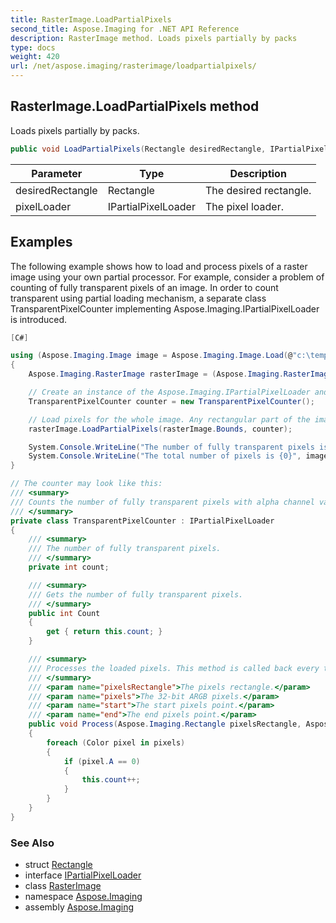 ```yaml
---
title: RasterImage.LoadPartialPixels
second_title: Aspose.Imaging for .NET API Reference
description: RasterImage method. Loads pixels partially by packs
type: docs
weight: 420
url: /net/aspose.imaging/rasterimage/loadpartialpixels/
---
```

## RasterImage.LoadPartialPixels method

Loads pixels partially by packs.

```csharp
public void LoadPartialPixels(Rectangle desiredRectangle, IPartialPixelLoader pixelLoader)
```

| Parameter | Type | Description |
| --- | --- | --- |
| desiredRectangle | Rectangle | The desired rectangle. |
| pixelLoader | IPartialPixelLoader | The pixel loader. |

## Examples

The following example shows how to load and process pixels of a raster image using your own partial processor. For example, consider a problem of counting of fully transparent pixels of an image. In order to count transparent using partial loading mechanism, a separate class TransparentPixelCounter implementing Aspose.Imaging.IPartialPixelLoader is introduced.

```csharp
[C#]

using (Aspose.Imaging.Image image = Aspose.Imaging.Image.Load(@"c:\temp\alpha.png"))
{
    Aspose.Imaging.RasterImage rasterImage = (Aspose.Imaging.RasterImage)image;

    // Create an instance of the Aspose.Imaging.IPartialPixelLoader and pass it to the Aspose.Imaging.RasterImage.LoadPartialPixels
    TransparentPixelCounter counter = new TransparentPixelCounter();

    // Load pixels for the whole image. Any rectangular part of the image can be specified as the first parameter of the Aspose.Imaging.RasterImage.LoadPartialPixels method.
    rasterImage.LoadPartialPixels(rasterImage.Bounds, counter);

    System.Console.WriteLine("The number of fully transparent pixels is {0}", counter.Count);
    System.Console.WriteLine("The total number of pixels is {0}", image.Width * image.Height);
}

// The counter may look like this:
/// <summary>
/// Counts the number of fully transparent pixels with alpha channel value of 0.
/// </summary>
private class TransparentPixelCounter : IPartialPixelLoader
{
    /// <summary>
    /// The number of fully transparent pixels.
    /// </summary>
    private int count;

    /// <summary>
    /// Gets the number of fully transparent pixels.
    /// </summary>
    public int Count
    {
        get { return this.count; }
    }

    /// <summary>
    /// Processes the loaded pixels. This method is called back every time when a new portion of pixels is loaded.
    /// </summary>
    /// <param name="pixelsRectangle">The pixels rectangle.</param>
    /// <param name="pixels">The 32-bit ARGB pixels.</param>
    /// <param name="start">The start pixels point.</param>
    /// <param name="end">The end pixels point.</param>
    public void Process(Aspose.Imaging.Rectangle pixelsRectangle, Aspose.Imaging.Color[] pixels, Aspose.Imaging.Point start, Aspose.Imaging.Point end)
    {
        foreach (Color pixel in pixels)
        {
            if (pixel.A == 0)
            {
                this.count++;
            }
        }
    }
}
```

### See Also

* struct [Rectangle](../../rectangle/)
* interface [IPartialPixelLoader](../../ipartialpixelloader/)
* class [RasterImage](../)
* namespace [Aspose.Imaging](../../rasterimage/)
* assembly [Aspose.Imaging](../../../)


